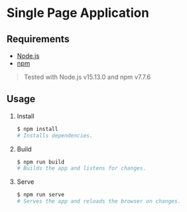 # Single Page Application

## Requirements

- [Node.js](https://nodejs.org/en/)
- [npm](https://www.npmjs.com/get-npm)

> Tested with Node.js v15.13.0 and npm v7.7.6

## Usage

1. Install

    ```sh
    $ npm install
    # Installs dependencies.
    ```

2. Build

    ```sh
    $ npm run build
    # Builds the app and listens for changes.
    ```

2. Serve

    ```sh
    $ npm run serve
    # Serves the app and reloads the browser on changes.
    ```